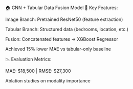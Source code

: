 🏠 CNN + Tabular Data Fusion Model
🔹 Key Features:

Image Branch: Pretrained ResNet50 (feature extraction)

Tabular Branch: Structured data (bedrooms, location, etc.)

Fusion: Concatenated features → XGBoost Regressor

Achieved 15% lower MAE vs tabular-only baseline

📉 Evaluation Metrics:

MAE: $18,500 | RMSE: $27,300

Ablation studies on modality importance
